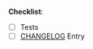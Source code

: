 <!--
  Describe what changes are being made, e.g. which feature/bug is being
  developed/fixed in this PR?
-->

**Checklist**:

<!-- add "N/A" to the end of each line not applicable to your changes -->

<!-- to check an item, place an "x" in the box like so: "- [x] Tests" -->

- [ ] Tests
- [ ] [CHANGELOG](https://github.com/greenbone/gsa/blob/master/CHANGELOG.md) Entry

